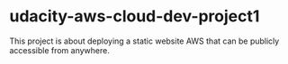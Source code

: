# udacity-aws-cloud-dev-project1
This project is about deploying a static website AWS that can be publicly accessible from anywhere.

